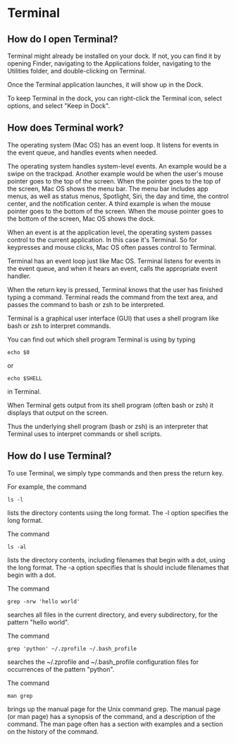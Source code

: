 # Terminal

## How do I open Terminal?

Terminal might already be installed on your dock. If not, you can find it by opening Finder, navigating to the Applications folder, navigating to the Utilities folder, and double-clicking on Terminal.

Once the Terminal application launches, it will show up in the Dock.

To keep Terminal in the dock, you can right-click the Terminal icon, select options, and select "Keep in Dock".

## How does Terminal work?

The operating system (Mac OS) has an event loop. It listens for events in the event queue, and handles events when needed.

The operating system handles system-level events. An example would be a swipe on the trackpad. Another example would be when the user's mouse pointer goes to the top of the screen. When the pointer goes to the top of the screen, Mac OS shows the menu bar. The menu bar includes app menus, as well as status menus, Spotlight, Siri, the day and time, the control center, and the notification center. A third example is when the mouse pointer goes to the bottom of the screen. When the mouse pointer goes to the bottom of the screen, Mac OS shows the dock.

When an event is at the application level, the operating system passes control to the current application. In this case it's Terminal. So for keypresses and mouse clicks, Mac OS often passes control to Terminal. 

Terminal has an event loop just like Mac OS. Terminal listens for events in the event queue, and when it hears an event, calls the appropriate event handler.

When the return key is pressed, Terminal knows that the user has finished typing a command. Terminal reads the command from the text area, and passes the command to bash or zsh to be interpreted.

Terminal is a graphical user interface (GUI) that uses a shell program like bash or zsh to interpret commands.

You can find out which shell program Terminal is using by typing

    echo $0

or

    echo $SHELL

in Terminal.

When Terminal gets output from its shell program (often bash or zsh) it displays that output on the screen. 

Thus the underlying shell program (bash or zsh) is an interpreter that Terminal uses to interpret commands or shell scripts.

## How do I use Terminal?

To use Terminal, we simply type commands and then press the return key.

For example, the command

    ls -l

lists the directory contents using the long format. The -l option specifies the long format.

The command

    ls -al

lists the directory contents, including filenames that begin with a dot, using the long format. The -a option specifies that ls should include filenames that begin with a dot.

The command

    grep -nrw 'hello world'

searches all files in the current directory, and every subdirectory, for the pattern "hello world".

The command

    grep 'python' ~/.zprofile ~/.bash_profile

searches the ~/.zprofile and ~/.bash_profile configuration files for occurrences of the pattern "python".

The command

    man grep

brings up the manual page for the Unix command grep. The manual page (or man page) has a synopsis of the command, and a description of the command. The man page often has a section with examples and a section on the history of the command.